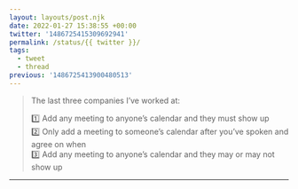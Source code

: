 ```yaml
---
layout: layouts/post.njk
date: 2022-01-27 15:38:55 +00:00
twitter: '1486725415309692941'
permalink: /status/{{ twitter }}/
tags: 
  - tweet
  - thread
previous: '1486725413900480513'
---
```


> The last three companies I’ve worked at:
> 
> 1️⃣ Add any meeting to anyone’s calendar and they must show up  
> 2️⃣ Only add a meeting to someone’s calendar after you’ve spoken and agree on when  
> 3️⃣ Add any meeting to anyone’s calendar and they may or may not show up

---
